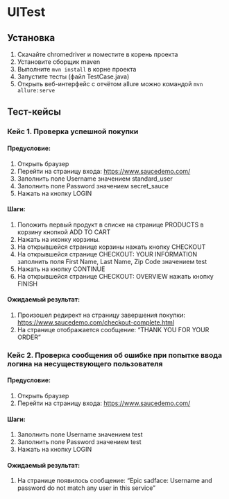 # UITest

## Установка 

1. Скачайте chromedriver и поместите в корень проекта
2. Установите сборщик maven
3. Выполните `mvn install` в корне проекта
4. Запустите тесты (файл TestCase.java)
5. Открыть веб-интерфейс c отчётом allure можно командой `mvn allure:serve`

## Тест-кейсы

### Кейс 1. Проверка успешной покупки
#### Предусловие:
1. Открыть браузер
2. Перейти на страницу входа: https://www.saucedemo.com/
3. Заполнить поле Username значением standard_user
4. Заполнить поле Password значением secret_sauce
5. Нажать на кнопку LOGIN

#### Шаги:
1. Положить первый продукт в списке на странице PRODUCTS в корзину кнопкой ADD TO CART
2. Нажать на иконку корзины.
3. На открывшейся странице корзины нажать кнопку CHECKOUT
5. На открывшейся странице CHECKOUT: YOUR INFORMATION заполнить поля First Name, Last
Name, Zip Code значением test
6. Нажать на кнопку CONTINUE
7. На открывшейся странице CHECKOUT: OVERVIEW нажать кнопку FINISH

#### Ожидаемый результат:
1. Произошел редирект на страницу завершения покупки:
https://www.saucedemo.com/checkout-complete.html
2. На странице отображается сообщение: “THANK YOU FOR YOUR ORDER”

### Кейс 2. Проверка сообщения об ошибке при попытке ввода логина на несуществующего пользователя

#### Предусловие:
1. Открыть браузер
2. Перейти на страницу входа: https://www.saucedemo.com/

#### Шаги:
1. Заполнить поле Username значением test
2. Заполнить поле Password значением test
3. Нажать на кнопку LOGIN
#### Ожидаемый результат:
1. На странице появилось сообщение: “Epic sadface: Username and password do not match any
user in this service”




